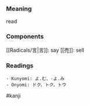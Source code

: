 ### Meaning

read

### Components

[[Radicals/言|言]]: say [[売]]: sell

### Readings

```
- Kunyomi: よ.む、-よ.み
- Onyomi: ドク、トク、トウ
```

#kanji